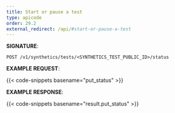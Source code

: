 ```yaml
---
title: Start or pause a test
type: apicode
order: 29.2
external_redirect: /api/#start-or-pause-a-test
---
```


**SIGNATURE**:

`POST /v1/synthetics/tests/<SYNTHETICS_TEST_PUBLIC_ID>/status`

**EXAMPLE REQUEST**:

{{< code-snippets basename="put_status" >}}

**EXAMPLE RESPONSE**:

{{< code-snippets basename="result.put_status" >}}
